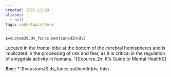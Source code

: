 ```yaml
---
created: 2021-12-29 
aliases:
  - null
tags: node/topic/term
---
```

`$=customJS.dv_funcs.mentionedIn(dv)`

Located in the frontal lobe at the bottom of the cerebral hemispheres and is implicated in the processing of risk and fear, as it is critical in the regulation of amygdala activity in humans.
 ^[[[course_Dr. K's Guide to Mental Health]]]

**See**::
*`$=customJS.dv_funcs.outlinedIn(dv, this)